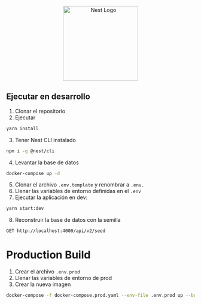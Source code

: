 <p align="center">
  <a href="http://nestjs.com/" target="blank"><img src="https://nestjs.com/img/logo-small.svg" width="200" alt="Nest Logo" /></a>
</p>

[circleci-image]: https://img.shields.io/circleci/build/github/nestjs/nest/master?token=abc123def456
[circleci-url]: https://circleci.com/gh/nestjs/nest


## Ejecutar en desarrollo

1. Clonar el repositorio
2. Ejecutar
```bash
yarn install
```
3. Tener Nest CLI instalado
```bash
npm i -g @nest/cli
```
4. Levantar la base de datos
```bash
docker-compose up -d
```
5. Clonar el archivo ```.env.template``` y renombrar a ```.env.```
6. Llenar las variables de entorno definidas en el ```.env```
7. Ejecutar la aplicación en dev:
```bash
yarn start:dev
```
8. Reconstruir la base de datos con la semilla
```bash
GET http://localhost:4000/api/v2/seed
```

# Production Build
1. Crear el archivo ```.env.prod```
2. Llenar las variables de entorno de prod
3. Crear la nueva imagen
```bash
docker-compose -f docker-compose.prod.yaml --env-file .env.prod up --build
```